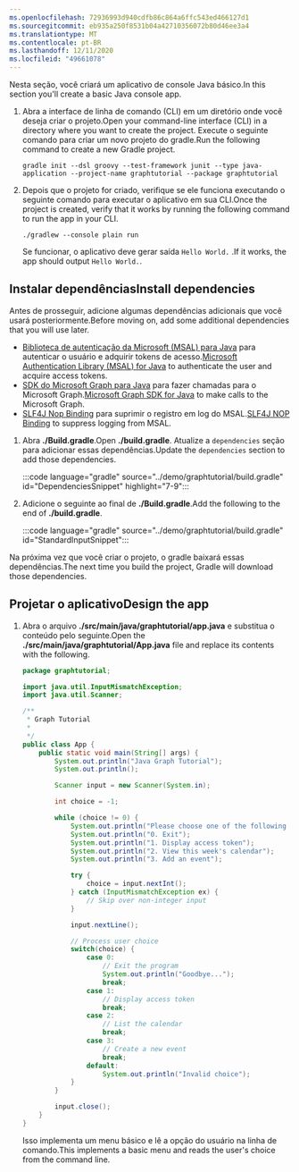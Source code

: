 ```yaml
---
ms.openlocfilehash: 72936993d940cdfb86c864a6ffc543ed466127d1
ms.sourcegitcommit: eb935a250f8531b04a42710356072b80d46ee3a4
ms.translationtype: MT
ms.contentlocale: pt-BR
ms.lasthandoff: 12/11/2020
ms.locfileid: "49661078"
---
```

<!-- markdownlint-disable MD002 MD041 -->

<span data-ttu-id="0fa5a-101">Nesta seção, você criará um aplicativo de console Java básico.</span><span class="sxs-lookup"><span data-stu-id="0fa5a-101">In this section you'll create a basic Java console app.</span></span>

1. <span data-ttu-id="0fa5a-102">Abra a interface de linha de comando (CLI) em um diretório onde você deseja criar o projeto.</span><span class="sxs-lookup"><span data-stu-id="0fa5a-102">Open your command-line interface (CLI) in a directory where you want to create the project.</span></span> <span data-ttu-id="0fa5a-103">Execute o seguinte comando para criar um novo projeto do gradle.</span><span class="sxs-lookup"><span data-stu-id="0fa5a-103">Run the following command to create a new Gradle project.</span></span>

    ```Shell
    gradle init --dsl groovy --test-framework junit --type java-application --project-name graphtutorial --package graphtutorial
    ```

1. <span data-ttu-id="0fa5a-104">Depois que o projeto for criado, verifique se ele funciona executando o seguinte comando para executar o aplicativo em sua CLI.</span><span class="sxs-lookup"><span data-stu-id="0fa5a-104">Once the project is created, verify that it works by running the following command to run the app in your CLI.</span></span>

    ```Shell
    ./gradlew --console plain run
    ```

    <span data-ttu-id="0fa5a-105">Se funcionar, o aplicativo deve gerar saída `Hello World.` .</span><span class="sxs-lookup"><span data-stu-id="0fa5a-105">If it works, the app should output `Hello World.`.</span></span>

## <a name="install-dependencies"></a><span data-ttu-id="0fa5a-106">Instalar dependências</span><span class="sxs-lookup"><span data-stu-id="0fa5a-106">Install dependencies</span></span>

<span data-ttu-id="0fa5a-107">Antes de prosseguir, adicione algumas dependências adicionais que você usará posteriormente.</span><span class="sxs-lookup"><span data-stu-id="0fa5a-107">Before moving on, add some additional dependencies that you will use later.</span></span>

- <span data-ttu-id="0fa5a-108">[Biblioteca de autenticação da Microsoft (MSAL) para Java](https://github.com/AzureAD/microsoft-authentication-library-for-java) para autenticar o usuário e adquirir tokens de acesso.</span><span class="sxs-lookup"><span data-stu-id="0fa5a-108">[Microsoft Authentication Library (MSAL) for Java](https://github.com/AzureAD/microsoft-authentication-library-for-java) to authenticate the user and acquire access tokens.</span></span>
- <span data-ttu-id="0fa5a-109">[SDK do Microsoft Graph para Java](https://github.com/microsoftgraph/msgraph-sdk-java) para fazer chamadas para o Microsoft Graph.</span><span class="sxs-lookup"><span data-stu-id="0fa5a-109">[Microsoft Graph SDK for Java](https://github.com/microsoftgraph/msgraph-sdk-java) to make calls to the Microsoft Graph.</span></span>
- <span data-ttu-id="0fa5a-110">[SLF4J Nop Binding](https://mvnrepository.com/artifact/org.slf4j/slf4j-nop) para suprimir o registro em log do MSAL.</span><span class="sxs-lookup"><span data-stu-id="0fa5a-110">[SLF4J NOP Binding](https://mvnrepository.com/artifact/org.slf4j/slf4j-nop) to suppress logging from MSAL.</span></span>

1. <span data-ttu-id="0fa5a-111">Abra **./Build.gradle**.</span><span class="sxs-lookup"><span data-stu-id="0fa5a-111">Open **./build.gradle**.</span></span> <span data-ttu-id="0fa5a-112">Atualize a `dependencies` seção para adicionar essas dependências.</span><span class="sxs-lookup"><span data-stu-id="0fa5a-112">Update the `dependencies` section to add those dependencies.</span></span>

    :::code language="gradle" source="../demo/graphtutorial/build.gradle" id="DependenciesSnippet" highlight="7-9":::

1. <span data-ttu-id="0fa5a-113">Adicione o seguinte ao final de **./Build.gradle**.</span><span class="sxs-lookup"><span data-stu-id="0fa5a-113">Add the following to the end of **./build.gradle**.</span></span>

    :::code language="gradle" source="../demo/graphtutorial/build.gradle" id="StandardInputSnippet":::

<span data-ttu-id="0fa5a-114">Na próxima vez que você criar o projeto, o gradle baixará essas dependências.</span><span class="sxs-lookup"><span data-stu-id="0fa5a-114">The next time you build the project, Gradle will download those dependencies.</span></span>

## <a name="design-the-app"></a><span data-ttu-id="0fa5a-115">Projetar o aplicativo</span><span class="sxs-lookup"><span data-stu-id="0fa5a-115">Design the app</span></span>

1. <span data-ttu-id="0fa5a-116">Abra o arquivo **./src/main/java/graphtutorial/app.java** e substitua o conteúdo pelo seguinte.</span><span class="sxs-lookup"><span data-stu-id="0fa5a-116">Open the **./src/main/java/graphtutorial/App.java** file and replace its contents with the following.</span></span>

    ```java
    package graphtutorial;

    import java.util.InputMismatchException;
    import java.util.Scanner;

    /**
     * Graph Tutorial
     *
     */
    public class App {
        public static void main(String[] args) {
            System.out.println("Java Graph Tutorial");
            System.out.println();

            Scanner input = new Scanner(System.in);

            int choice = -1;

            while (choice != 0) {
                System.out.println("Please choose one of the following options:");
                System.out.println("0. Exit");
                System.out.println("1. Display access token");
                System.out.println("2. View this week's calendar");
                System.out.println("3. Add an event");

                try {
                    choice = input.nextInt();
                } catch (InputMismatchException ex) {
                    // Skip over non-integer input
                }

                input.nextLine();

                // Process user choice
                switch(choice) {
                    case 0:
                        // Exit the program
                        System.out.println("Goodbye...");
                        break;
                    case 1:
                        // Display access token
                        break;
                    case 2:
                        // List the calendar
                        break;
                    case 3:
                        // Create a new event
                        break;
                    default:
                        System.out.println("Invalid choice");
                }
            }

            input.close();
        }
    }
    ```

    <span data-ttu-id="0fa5a-117">Isso implementa um menu básico e lê a opção do usuário na linha de comando.</span><span class="sxs-lookup"><span data-stu-id="0fa5a-117">This implements a basic menu and reads the user's choice from the command line.</span></span>
